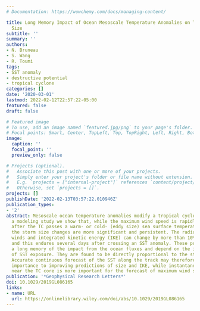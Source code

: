```yaml
---
# Documentation: https://wowchemy.com/docs/managing-content/

title: Long Memory Impact of Ocean Mesoscale Temperature Anomalies on Tropical Cyclone
  Size
subtitle: ''
summary: ''
authors:
- N. Bruneau
- S. Wang
- R. Toumi
tags:
- SST anomaly
- destructive potential
- tropical cyclone
categories: []
date: '2020-03-01'
lastmod: 2022-02-12T22:57:22-05:00
featured: false
draft: false

# Featured image
# To use, add an image named `featured.jpg/png` to your page's folder.
# Focal points: Smart, Center, TopLeft, Top, TopRight, Left, Right, BottomLeft, Bottom, BottomRight.
image:
  caption: ''
  focal_point: ''
  preview_only: false

# Projects (optional).
#   Associate this post with one or more of your projects.
#   Simply enter your project's folder or file name without extension.
#   E.g. `projects = ["internal-project"]` references `content/project/deep-learning/index.md`.
#   Otherwise, set `projects = []`.
projects: []
publishDate: '2022-02-13T03:57:22.010946Z'
publication_types:
- '2'
abstract: Mesoscale ocean temperature anomalies modify a tropical cyclone (TC). Through
  a modeling study we show that, while the maximum wind speed is rapidly restored
  after the TC passes a warm- or cold- (eddy size) sea surface temperature (SST) anomaly,
  the storm size changes are more significant and persistent. The radius of gale force
  winds and integrated kinetic energy (IKE) can change by more than 10% per degree
  and this endures several days after crossing an SST anomaly. These properties have
  a long memory of the impact from the ocean fluxes and depend on the integrated history
  of SST exposure. They are found to be directly proportional to the storm total precipitation.
  Accurate continuous forecast of the SST along the track may therefore be of central
  importance to improving predictions of size and IKE, while instantaneous local SST
  near the TC core is more important for the forecast of maximum wind speed.
publication: '*Geophysical Research Letters*'
doi: 10.1029/2019GL086165
links:
- name: URL
  url: https://onlinelibrary.wiley.com/doi/abs/10.1029/2019GL086165
---
```

